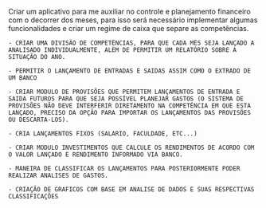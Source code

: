 Criar um aplicativo para me auxiliar no controle e planejamento financeiro com o decorrer dos meses, para isso será necessário implementar algumas funcionalidades e criar um regime de caixa que separe as competências.

	- CRIAR UMA DIVISÃO DE COMPETÊNCIAS, PARA QUE CADA MÊS SEJA LANÇADO A ANALISADO INDIVIDUALMENTE, ALÉM DE PERMITIR UM RELATÓRIO SOBRE A SITUAÇÃO DO ANO.
	
	- PERMITIR O LANÇAMENTO DE ENTRADAS E SAIDAS ASSIM COMO O EXTRADO DE UM BANCO
	
	- CRIAR MODULO DE PROVISÕES QUE PERMITEM LANÇAMENTOS DE ENTRADA E SAIDA FUTUROS PARA QUE SEJA POSSÍVEL PLANEJAR GASTOS (O SISTEMA DE PROVISÕES NÃO DEVE INTERFERIR DIRETAMENTO NA COMPETÊNCIA EM QUE ESTA LANÇADO, PRECISO DA OPÇÃO PARA IMPORTAR OS LANÇAMENTOS DAS PROVISÕES OU DESCARTA-LOS).
	
	- CRIA LANÇAMENTOS FIXOS (SALARIO, FACULDADE, ETC...)
	
	- CRIAR MODULO INVESTIMENTOS QUE CALCULE OS RENDIMENTOS DE ACORDO COM O VALOR LANÇADO E RENDIMENTO INFORMADO VIA BANCO.
	
	- MANEIRA DE CLASSIFICAR OS LANÇAMENTOS PARA POSTERIORMENTE PODER REALIZAR ANALISES DE GASTOS.
	
	- CRIAÇÃO DE GRAFICOS COM BASE EM ANALISE DE DADOS E SUAS RESPECTIVAS CLASSIFICAÇÕES



